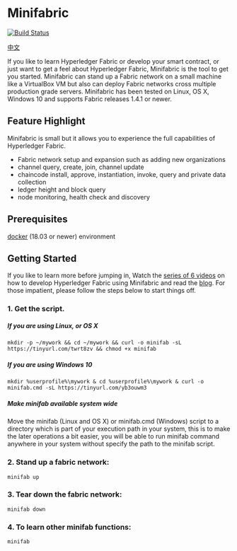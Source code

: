 # Minifabric 

[![Build Status](https://dev.azure.com/Hyperledger/Cello/_apis/build/status/litong01.minifabric?branchName=master)](https://dev.azure.com/Hyperledger/Cello/_build/latest?definitionId=107&branchName=master)

[中文](https://github.com/litong01/minifabric/blob/master/README.zh.md)

If you like to learn Hyperledger Fabric or develop your smart contract, or
just want to get a feel about Hyperledger Fabric, Minifabric is the tool to
get you started. Minifabric can stand up a Fabric network on a small machine
like a VirtualBox VM but also can deploy Fabric networks cross multiple production
grade servers. Minifabric has been tested on Linux, OS X, Windows 10 and supports
Fabric releases 1.4.1 or newer.

## Feature Highlight

Minifabric is small but it allows you to experience the full
capabilities of Hyperledger Fabric.

- Fabric network setup and expansion such as adding new organizations
- channel query, create, join, channel update
- chaincode install, approve, instantiation, invoke, query and private data collection
- ledger height and block query
- node monitoring, health check and discovery

## Prerequisites
[docker](https://www.docker.com/) (18.03 or newer) environment
 
## Getting Started    

If you like to learn more before jumping in, Watch the [series of 6 videos](https://www.youtube.com/playlist?list=PL0MZ85B_96CExhq0YdHLPS5cmSBvSmwyO) on how to develop Hyperledger Fabric using Minifabric and read the [blog](https://www.hyperledger.org/blog/2020/04/29/minifabric-a-hyperledger-fabric-quick-start-tool-with-video-guides). For those impatient, please follow the steps below to start things off.

### 1. Get the script.

##### If you are using Linux, or OS X
```
mkdir -p ~/mywork && cd ~/mywork && curl -o minifab -sL https://tinyurl.com/twrt8zv && chmod +x minifab
```

##### If you are using Windows 10
```
mkdir %userprofile%\mywork & cd %userprofile%\mywork & curl -o minifab.cmd -sL https://tinyurl.com/yb3ouwm3
```

##### Make minifab available system wide

Move the minifab (Linux and OS X) or minifab.cmd (Windows) script to a directory which is part of your execution path in your system, this is to make the later operations a bit easier, you will be able to run minifab command anywhere in your system without specify the path to the minifab script.

### 2. Stand up a fabric network:

```
minifab up
```

### 3. Tear down the fabric network:
```
minifab down
```

### 4. To learn other minifab functions:
```
minifab
```
